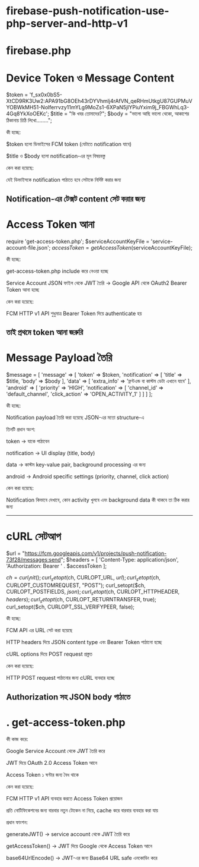 # firebase-push-notification-use-php-server-and-http-v1

# firebase.php
# Device Token ও Message Content
$token = 'f_sx0x0bS5-XtCD9RK3Uw2:APA91bG8OEh43rDYVhmlj4rAfVN_qeRHmUtkgU87GUPMuVYOBWkMH51-Nolferrvzy11mYLg9MoZs1-6XPaN5jIYPiuYxim9j_FBGWhLq3-4Gq8YkXoOEKc';
$title = "কি খবর তোমাদের?";
$body = "ভালো আছি ভালো থেকো, আকাশের ঠিকানায় চিঠি লিখো........";

কী হচ্ছে:

$token হলো ডিভাইসের FCM token (যেটাতে notification যাবে)

$title ও $body হলো notification-এর মূল বিষয়বস্তু

কেন করা হয়েছে:

যেই ডিভাইসকে notification পাঠাতে হবে সেটাকে নির্দিষ্ট করার জন্য

Notification-এর টেক্সট content সেট করার জন্য
-----------------------------------------------------
# Access Token আনা
require 'get-access-token.php';
$serviceAccountKeyFile = 'service-account-file.json';
$accessToken = getAccessToken($serviceAccountKeyFile);


কী হচ্ছে:

get-access-token.php include করে নেওয়া হচ্ছে

Service Account JSON ফাইল থেকে JWT তৈরি → Google API থেকে OAuth2 Bearer Token আনা হচ্ছে

কেন করা হয়েছে:

FCM HTTP v1 API শুধুমাত্র Bearer Token দিয়ে authenticate হয়

তাই প্রথমে token আনা জরুরি
-------------------------------------------------------
# Message Payload তৈরি
$message = [
    'message' => [
        'token' => $token,
        'notification' => [
            'title' => $title,
            'body'  => $body
        ],
        'data' => [
            'extra_info' => 'ফ্রন্টএন্ড বা কাস্টম ডেটা এখানে যাবে'
        ],
        'android' => [
            'priority' => 'HIGH',
            'notification' => [
                'channel_id' => 'default_channel',
                'click_action' => 'OPEN_ACTIVITY_1'
            ]
        ]
    ]
];


কী হচ্ছে:

Notification payload তৈরি করা হয়েছে JSON-এর মতো structure-এ

তিনটি প্রধান অংশ:

token → যাকে পাঠাবেন

notification → UI display (title, body)

data → কাস্টম key-value pair, background processing এর জন্য

android → Android specific settings (priority, channel, click action)

কেন করা হয়েছে:

Notification কিভাবে দেখাবে, কোন activity খুলবে এবং background data কী থাকবে তা ঠিক করার জন্য

-------------------------------------------------------------------------------------------------
# cURL সেটআপ
$url = "https://fcm.googleapis.com/v1/projects/push-notification-73f28/messages:send";
$headers = [
    'Content-Type: application/json',
    'Authorization: Bearer ' . $accessToken
];

$ch = curl_init();
curl_setopt($ch, CURLOPT_URL, $url);
curl_setopt($ch, CURLOPT_CUSTOMREQUEST, "POST");
curl_setopt($ch, CURLOPT_POSTFIELDS, $json);
curl_setopt($ch, CURLOPT_HTTPHEADER, $headers);
curl_setopt($ch, CURLOPT_RETURNTRANSFER, true);
curl_setopt($ch, CURLOPT_SSL_VERIFYPEER, false);


কী হচ্ছে:

FCM API এর URL সেট করা হয়েছে

HTTP headers দিয়ে JSON content type এবং Bearer Token পাঠানো হচ্ছে

cURL options দিয়ে POST request প্রস্তুত

কেন করা হয়েছে:

HTTP POST request পাঠানোর জন্য cURL ব্যবহার হচ্ছে

Authorization সহ JSON body পাঠাতে
------------------------------------------------------------------------
# . get-access-token.php

কী কাজ করে:

Google Service Account থেকে JWT তৈরি করে

JWT দিয়ে OAuth 2.0 Access Token আনে

Access Token ১ ঘণ্টার জন্য বৈধ থাকে

কেন করা হয়েছে:

FCM HTTP v1 API ব্যবহার করতে Access Token প্রয়োজন

প্রতি নোটিফিকেশনের জন্য বারবার নতুন টোকেন না নিয়ে, cache করে বারবার ব্যবহার করা যায়

প্রধান ফাংশন:

generateJWT() → service account থেকে JWT তৈরি করে

getAccessToken() → JWT দিয়ে Google থেকে Access Token আনে

base64UrlEncode() → JWT-এর জন্য Base64 URL safe এনকোডিং করে


